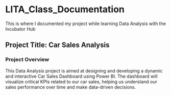 # LITA_Class_Documentation
This is where I documented my project while learning Data Analysis with the Incubator Hub
## Project Title: Car Sales Analysis

### Project Overview
This Data Analysis project is aimed at designing  and developing a dynamic and interactive Car Sales Dashboard using Power BI. The dashboard will visualize critical KPIs related to our car sales, helping us understand our sales performance over time and make data-driven decisions.

